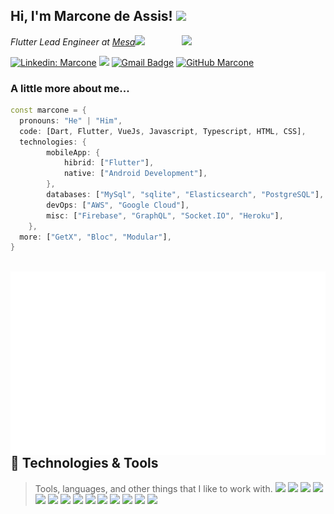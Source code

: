 <h2> Hi, I'm Marcone de Assis! <img src="https://emojis.slackmojis.com/emojis/images/1531849430/4246/blob-sunglasses.gif?1531849430" width="30"/></h2>
<img align='right' src="https://media.giphy.com/media/M9gbBd9nbDrOTu1Mqx/giphy.gif" width="230">
<p><em>Flutter Lead Engineer at <a href="https://www.mesainc.com.br">Mesa</a><img src="https://media.giphy.com/media/WUlplcMpOCEmTGBtBW/giphy.gif" width="30"> 
</em></p>

<!--[![Medium Badge](https://img.shields.io/badge/-@marcone.ads-03a57a?style=flat-square&labelColor=000000&logo=Medium&link=https://medium.com/@marcone.ads)](https://medium.com/@marcone.ads) -->
[![Linkedin: Marcone](https://img.shields.io/badge/-Marcone-blue?style=flat-square&logo=Linkedin&logoColor=white&link=https://www.linkedin.com/in/marcone-de-assis-4420a4185/)](https://www.linkedin.com/in/marcone-de-assis-4420a4185/)
![](https://komarev.com/ghpvc/?username=marcone-zz)
[![Gmail Badge](https://img.shields.io/badge/-marcone.ads-c14438?label=E-mail&logo=Gmail&logoColor=white&color=blue&link=mailto:marcone.ads@gmail.com)](mailto:marcone.ads@gmail.com)
[![GitHub Marcone](https://img.shields.io/github/followers/marcone-zz?label=Follows&color=blue&logo=github)](https://github.com/Marcone-zz)

### A little more about me...  

```dart
const marcone = {
  pronouns: "He" | "Him",
  code: [Dart, Flutter, VueJs, Javascript, Typescript, HTML, CSS],
  technologies: {
        mobileApp: {
            hibrid: ["Flutter"],
            native: ["Android Development"],
        },        
        databases: ["MySql", "sqlite", "Elasticsearch", "PostgreSQL"],
        devOps: ["AWS", "Google Cloud"],
        misc: ["Firebase", "GraphQL", "Socket.IO", "Heroku"],
    },
  more: ["GetX", "Bloc", "Modular"],
}
```

<br>
<a href="#marcone-title">
  <img src="https://raw.githubusercontent.com/Marcone-zz/github-stats-transparent/output/generated/overview.svg" alt="macropower" align="right" />
</a>

## 🔧 Technologies & Tools



> Tools, languages, and other things that I like to work with.
![](https://img.shields.io/badge/Code-Flutter-informational?style=flat&logo=flutter&logoColor=white&color=6aa6f8)
![](https://img.shields.io/badge/Code-Dart-informational?style=flat&logo=Dart&logoColor=white&color=6aa6f8)
![](https://img.shields.io/badge/Code-Vue-informational?style=flat&logo=vuedotjs&logoColor=white&color=6aa6f8)
![](https://img.shields.io/badge/Code-JavaScript-informational?style=flat&logo=javascript&logoColor=white&color=6aa6f8)
![](https://img.shields.io/badge/Code-TypeScript-informational?style=flat&logo=typeScript&logoColor=white&color=6aa6f8)
![](https://img.shields.io/badge/Editor-VS_Code-informational?style=flat&logo=visual-studio-code&logoColor=white&color=6aa6f8)
![](https://img.shields.io/badge/Code-HTML-informational?style=flat&logo=html5&logoColor=white&color=6aa6f8)
![](https://img.shields.io/badge/Code-CSS-informational?style=flat&logo=css3&logoColor=white&color=6aa6f8)
![](https://img.shields.io/badge/Code-Bootstrap-informational?style=flat&logo=bootstrap&logoColor=white&color=6aa6f8)
![](https://img.shields.io/badge/Tools-PostgreSQL-informational?style=flat&logo=postgresql&logoColor=white&color=6aa6f8)
![](https://img.shields.io/badge/Tools-ElasticSearch-informational?style=flat&logo=ElasticSearch&logoColor=white&color=6aa6f8)
![](https://img.shields.io/badge/Tools-GraphQL-informational?style=flat&logo=GraphQL&logoColor=white&color=6aa6f8)
![](https://img.shields.io/badge/Tools-Firebase-informational?style=flat&logo=Firebase&logoColor=white&color=6aa6f8)
![](https://img.shields.io/badge/Tools-GoogleCloud-informational?style=flat&logo=google-cloud&logoColor=white&color=6aa6f8)
